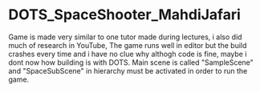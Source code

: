 # DOTS_SpaceShooter_MahdiJafari
Game is made very similar to one tutor made during lectures, i also did much of research in YouTube, The game runs well in editor but the build crashes every time and i have no clue why althogh code is fine, maybe i dont now how building is with DOTS.
Main scene is called "SampleScene" and "SpaceSubScene" in hierarchy must be activated in order to run the game.
